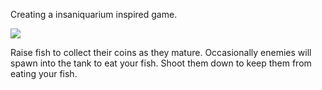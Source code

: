 Creating a insaniquarium inspired game.

![](gameplay.GIF)

Raise fish to collect their coins as they mature. Occasionally enemies will spawn into the tank to eat your fish.
Shoot them down to keep them from eating your fish. 
